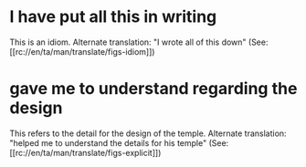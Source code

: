 # I have put all this in writing

This is an idiom. Alternate translation: "I wrote all of this down" (See: [[rc://en/ta/man/translate/figs-idiom]])

# gave me to understand regarding the design

This refers to the detail for the design of the temple. Alternate translation: "helped me to understand the details for his temple" (See: [[rc://en/ta/man/translate/figs-explicit]])

